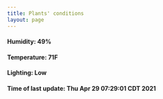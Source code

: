 ```yaml
---
title: Plants' conditions
layout: page
---
```



#### Humidity: 49%
#### Temperature: 71F
#### Lighting: Low
#### Time of last update: Thu Apr 29 07:29:01 CDT 2021
